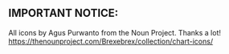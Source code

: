
IMPORTANT NOTICE:
-----------------

All icons by Agus Purwanto from the Noun Project. Thanks a lot!
https://thenounproject.com/Brexebrex/collection/chart-icons/